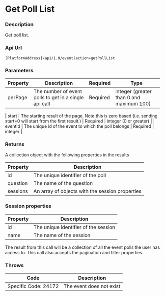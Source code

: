 # Get Poll List

### Description

Get poll list.

### Api Url

`[PlatformAddress]/api/1.0/event?action=getPollList`

### Parameters


| Property | Description | Required | Type |
| --- | --- | --- | --- |
| perPage | The number of event polls to get in a single api call                                                             | Required | integer (greater than 0 and maximum 100) |

| start   | The starting result of the page. Note this is zero based (i.e. sending start=0 will start from the first result.) | Required | integer (0 or greater) |
| eventId | The unique id of the event to which the poll belongs                                                              | Required | integer |

### Returns

A collection object with the following properties in the results

| Property | Description |
|----------|---------------------------------------------------|
| id       | The unique identifier of the poll                 |
| question | The name of the question                          |
| sessions | An array of objects with the session properties   |

### Session properties

| Property | Description |
|----------|---------------------------------------------------|
| id       | The unique identifier of the session              |
| name     | The name of the session                           |

The result from this call will be a collection of all the event polls the user
has access to. This call also accepts the pagination and filter properties.

### Throws

| Code | Description |
|----------------------|--------------------------|
| Specific Code: 24172 | The event does not exist |

